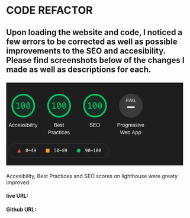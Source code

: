 # CODE REFACTOR

## Upon loading the website and code, I noticed a few errors to be corrected as well as possible improvements to the SEO and accesibility. Please find screenshots below of the changes I made as well as descriptions for each. 

### ![Lighthouse-score](https://github.com/mloercher/seo/blob/main/images/lighthouse%20score.png)
 Accesibility, Best Practices and SEO scores on lighthouse were greaty improved.

#### live URL:
#### Github URL: